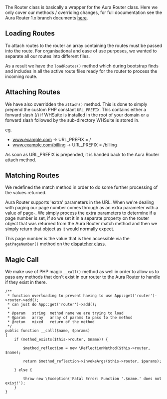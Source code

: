 The Router class is basically a wrapper for the Aura Router class. Here we only cover our methods / overriding changes, for full documentation see the Aura Router 1.x branch documents [here](https://github.com/auraphp/Aura.Router/tree/develop).

## Loading Routes

To attach routes to the router an array containing the routes must be passed into the route. For organisational and ease of use purposes, we wanted to separate all our routes into different files. 

As a result we have the `loadRoutes()` method which during bootstrap finds and includes in all the active route files ready for the router to process the incoming route.

## Attaching Routes

We have also overridden the `attach()` method. This is done to simply prepend the custom PHP constant `URL_PREFIX`. This contains either a forward slash (/) if WHSuite is installed in the root of your domain or a forward slash followed by the sub-directory WHSuite is stored in.

eg.

* www.example.com -> URL_PREFIX = /
* www.example.com/billing -> URL_PREFIX = /billing

As soon as URL_PREFIX is prepended, it is handed back to the Aura Router attach method.

## Matching Routes

We redefined the match method in order to do some further processing of the values returned.

Aura Router supports 'extra' parameters in the URL. When we're dealing with paging our page number comes through as an extra parameter with a value of page-<number>. We simply process the extra parameters to determine if a page number is set, if so we set it in a separate property on the router object that was returned from the Aura Router match method and then we simply return that object as it would normally expect.

This page number is the value that is then accessible via the `getPageNumber()` method on the [dispatcher class](/Developer/Core/Dispatcher).

## Magic Call

We make use of PHP magic `__call()` method as well in order to allow us to pass any methods that don't exist in our router to the Aura Router to handle if they exist in there.

    /**
     * function overloading to prevent having to use App::get('router')->router->add();
     * can just do App::get('router')->add();
     *
     * @param   string  method name we are trying to load
     * @param   array   array of params to pass to the method
     * @retun   mixed   return of the method
     */
    public function __call($name, $params)
    {
        if (method_exists($this->router, $name)) {

            $method_reflection = new \ReflectionMethod($this->router, $name);

            return $method_reflection->invokeArgs($this->router, $params);

        } else {

            throw new \Exception('Fatal Error: Function '.$name.' does not exist!');
        }
    }
